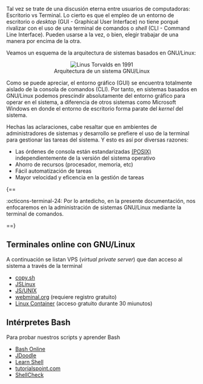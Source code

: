 Tal vez se trate de una discusión eterna entre usuarios de computadoras: Escritorio vs Terminal. Lo cierto es que el empleo de un entorno de escritorio o _desktop_ (GUI - Graphical User Interface) no tiene porqué rivalizar con el uso de una terminal de comandos  o _shell_ (CLI - Command Line Interface). Pueden usarse a la vez, o bien, elegir trabajar de una manera por encima de la otra. 

Veamos un esquema de la arquitectura de sistemas basados en GNU/Linux:

<div style="margin:0 auto; text-align:center;" >
<img src="../imgGNULinux/linux-architecture.jpg" alt="Linus Torvalds en 1991">
  <figcaption>Arquitectura de un sistema GNU/Linux</figcaption>
</div>

Como se puede apreciar, el entorno gráfico (GUI) se encuentra totalmente aislado de la consola de comandos (CLI). Por tanto, en sistemas basados en GNU/Linux podemos prescindir absolutamente del entorno gráfico para operar en el sistema, a diferencia de otros sistemas como Microsoft Windows en donde el entorno de escritorio forma parate del _kernel_ del sistema. 

Hechas las aclaraciones, cabe resaltar que en ambientes de administradores de sistemas y desarrollo se prefiere el uso de la terminal para gestionar las tareas del sistema. Y esto es así por diversas razones: 

* Las órdenes de consola están estandarizadas [(POSIX)](https://es.wikipedia.org/wiki/POSIX) independientemente de la versión del sistema operativo
* Ahorro de recursos (procesador, memoria, etc)
* Fácil automatización de tareas
* Mayor velocidad y eficencia en la gestión de tareas

{==

:octicons-terminal-24: Por lo antedicho, en la presente documentación, nos enfocaremos en la administración de sistemas GNU/Linux mediante la terminal de comandos. 

==}



## Terminales online con GNU/Linux
A continuación se listan VPS (_virtual private server_) que dan acceso al sistema a través de la terminal

* [copy.sh](https://copy.sh/v86/?profile=linux26)
* [JSLinux](https://bellard.org/jslinux/)
* [JS/UNIX](https://www.masswerk.at/jsuix/index.html)
* [webminal.org](http://www.webminal.org) (requiere registro gratuito)
* [Linux Container](https://linuxcontainers.org/lxd/try-it/) (acceso gratuito durante 30 miunutos)



## Intérpretes Bash
Para probar nuestros scripts y aprender Bash

* [Bash Online](https://paiza.io/en/projects/new?language=bash)
* [JDoodle](https://www.jdoodle.com/test-bash-shell-script-online/)
* [Learn Shell](https://www.learnshell.org/)
* [tutorialspoint.com](https://www.tutorialspoint.com/unix_terminal_online.php)
* [ShellCheck](https://www.shellcheck.net/)

